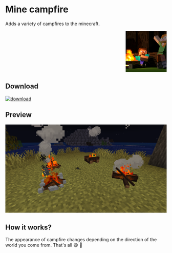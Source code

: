 # Mine campfire

Adds a variety of campfires to the minecraft. <p align="right">
  <img
    src="https://github.com/andrejsharapov/mine-campfire/blob/main/pack.png?raw=true"
    alt="mine-campfire"
    width="128">
</p>

## Download

[![download][download-badge]][download-link]

## Preview

[![mine-campfire][preview-image]][repo]

## How it works?

The appearance of campfire changes depending on the direction of the world you come from. That's all :sweat_smile: :firecracker:

<!-- links -->

[download-link]: https://github.com/andrejsharapov/mine-campfire/raw/main/mine-campfire.zip
[download-badge]: https://img.shields.io/badge/DOWNLOAD_PACK-.zip-41b883

[repo]: https://github.com/andrejsharapov/mine-campfire/tree/main
[preview-image]: https://github.com/andrejsharapov/mine-campfire/blob/main/preview.png?raw=true